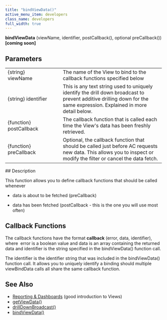 ```yaml
---
title: "bindViewData()"
active_menu_item: developers
class_name: developers
full_width: true
---
```



**bindViewData** (viewName, identifier, postCallback(), optional preCallback()) **[coming soon]**

## Parameters

<table>
<tr>
<td width="202">
{string} viewName

</td>
<td width="17">
</td>
<td width="661">
The name of the View to bind to the callback functions specified below

</td>
</tr>
<tr>
<td width="202">
{string} identifier

</td>
<td width="17">
</td>
<td width="661">
This is any text string used to uniquely identify the drill down broadcast to prevent additive drilling down for the same expression. Explained in more detail below.

</td>
</tr>
<tr>
<td width="202">
{function} postCallback

</td>
<td width="17">
</td>
<td width="661">
The callback function that is called each time the View's data has been freshly retrieved.

</td>
</tr>
<tr>
<td width="202">
{function} preCallback

</td>
<td width="17">
</td>
<td width="661">
Optional, the callback function that should be called just before AC requests new data. This allows you to inspect or modify the filter or cancel the data fetch.

</td>
</tr>
</table>
## Description

This function allows you to define callback functions that should be called whenever

 - data is about to be fetched (preCallback)

 - data has been fetched (postCallback - this is the one you will use most often)

## Callback Functions

The callback functions have the format **callback** (error, data, identifier), where  error is a boolean value and data is an array containing the returned data and identifier is the string specified in the bindViewData() function call.

The identifier is the identifier string that was included in the bindViewData() function call. It allows you to uniquely identify a binding should multiple viewBindData calls all share the same callback function.

## See Also

 - [Reporting & Dashboards](/developers/user-guide/product-guide/advanced-features/data-integration-reporting-dashboards/) (good introduction to Views)
 - [getViewData()](/developers/user-guide/scripting-apis/client-api/data-view-functions/getviewdata)
 - [drillDownBroadcast()](/developers/user-guide/scripting-apis/client-api/data-view-functions/drilldownbroadcast)
 - [bindViewData()](/developers/user-guide/scripting-apis/client-api/data-view-functions/setviewcallback)

